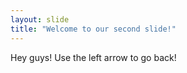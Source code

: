 ```yaml
---
layout: slide
title: "Welcome to our second slide!"
---
```

Hey guys!
Use the left arrow to go back!
